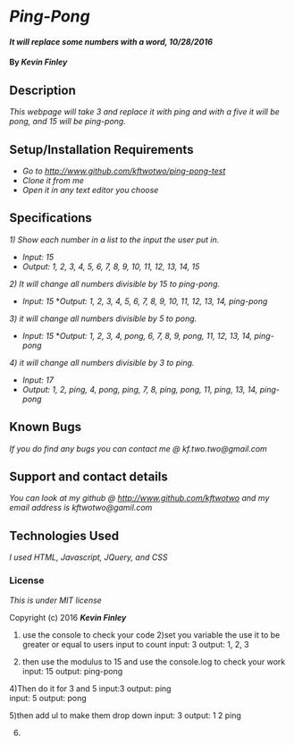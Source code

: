 # _Ping-Pong_

#### _It will replace some numbers with a word, 10/28/2016_

#### By _**Kevin Finley**_

## Description

_This webpage will take 3 and replace it with ping and with a five it will be pong, and 15 will be ping-pong._

## Setup/Installation Requirements

* _Go to http://www.github.com/kftwotwo/ping-pong-test_
* _Clone it from me_
* _Open it in any text editor you choose_

## Specifications

_1) Show each number in a list to the input the user put in._
* _Input: 15_
* _Output: 1, 2, 3, 4, 5, 6, 7, 8, 9, 10, 11, 12, 13, 14, 15_

_2) It will change all numbers divisible by 15 to ping-pong._
* _Input: 15_
*_Output: 1, 2, 3, 4, 5, 6, 7, 8, 9, 10, 11, 12, 13, 14, ping-pong_

_3) it will change all numbers divisible by 5 to pong._
* _Input: 15_
*_Output: 1, 2, 3, 4, pong, 6, 7, 8, 9, pong, 11, 12, 13, 14, ping-pong_

_4) it will change all numbers divisible by 3 to ping._
* _Input: 17_
* _Output: 1, 2, ping, 4, pong, ping, 7, 8, ping, pong, 11, ping, 13, 14, ping-pong_

## Known Bugs

_If you do find any bugs you can contact me @ kf.two.two@gmail.com_

## Support and contact details

_You can look at my github @ http://www.github.com/kftwotwo and my email address is kftwotwo@gamil.com_

## Technologies Used

_I used HTML, Javascript, JQuery, and CSS_

### License

*This is under MIT license*

Copyright (c) 2016 **_Kevin Finley_**










1) use the console to check your code
2)set you variable the use it to be greater or equal to users input  to count
input: 3
output: 1, 2, 3

3) then use the modulus to 15 and use the console.log to check your work
input: 15
output: ping-pong

4)Then do it for 3 and 5
input:3
output: ping  
input: 5
output: pong

5)then add ul to make them drop down
input: 3
output: 1
        2
        ping

6)
